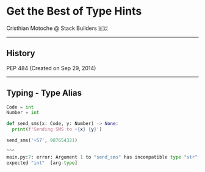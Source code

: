 # Get the Best of Type Hints

Cristhian Motoche @ Stack Builders 🇪🇨

***

## History

PEP 484 (Created on Sep 29, 2014)


***

## Typing - Type Alias

```python
Code = int
Number = int

def send_sms(x: Code, y: Number) -> None:
  print(f'Sending SMS to +{x} {y}')

send_sms('+57', 987654321)

^^^
main.py:7: error: Argument 1 to "send_sms" has incompatible type "str";
expected "int"  [arg-type]
```
